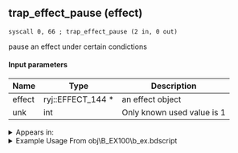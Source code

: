 ## trap_effect_pause (effect)

`syscall 0, 66 ; trap_effect_pause (2 in, 0 out)`

pause an effect under certain condictions

#### Input parameters
| Name | Type | Description
|------|------|------------
| effect   | ryj::EFFECT_144 *   | an effect object
| unk   | int   | Only known used value is 1




<details>
	<summary>Appears in:</summary>
| filename | Entity (obj)
|----------|-------------
| obj\B_EX100\b_ex.bdscript       | ((B) Twilight Thorn)          
| obj\B_EX170_LAST\b_ex.bdscript       | ((B) Xemnas (Final))          
| obj\B_EX170_LAST_LV99\b_ex.bdscript       | ((B99) Xemnas (Final) (Limit Cut The World of Nothing)?)          
| obj\F_HB020\f_hb.bdscript       | ((F) ??? (HB))          

</details>

<details>
	<summary>Example Usage From obj\B_EX100\b_ex.bdscript</summary>
```
L1827:
 pushFromFSpVal 64
 pushImm 1
 syscall 0, 66 ; trap_effect_pause (2 in, 0 out)
 pushImmf 120
 gosub 20, L1474
 pushFromFSpVal 64
 pushImmf 12
 gosub 20, L1940
```
</details>

